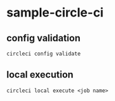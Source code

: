 # sample-circle-ci

## config validation
```
circleci config validate
```

## local execution
```
circleci local execute <job name>
```
